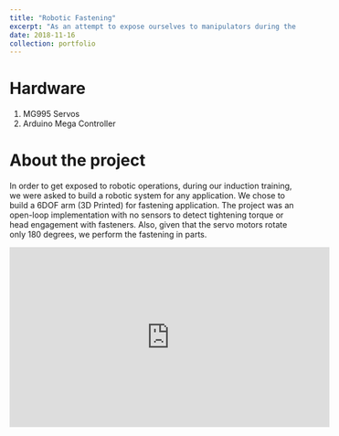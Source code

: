```yaml
---
title: "Robotic Fastening"
excerpt: "As an attempt to expose ourselves to manipulators during the job training module, we made an open-loop control 6DOF arm capable of screwing in fasteners. <br/><br/><img src='/images/Robotic_fastening.jpg'>"
date: 2018-11-16
collection: portfolio
---
```


Hardware
===
1. MG995 Servos
2. Arduino Mega Controller 

About the project
===
In order to get exposed to robotic operations, during our induction training, we were asked to build a robotic system for any application. We chose to build a 6DOF arm (3D Printed) for fastening application. The project was an open-loop implementation with no sensors to detect tightening torque or head engagement with fasteners. Also, given that the servo motors rotate only 180 degrees, we perform the fastening in parts. 

<iframe width="560" height="315" src="https://www.youtube.com/embed/QfnsP2IQo-U" title="YouTube video player" frameborder="0" allow="accelerometer; autoplay; clipboard-write; encrypted-media; gyroscope; picture-in-picture; web-share" allowfullscreen></iframe>

